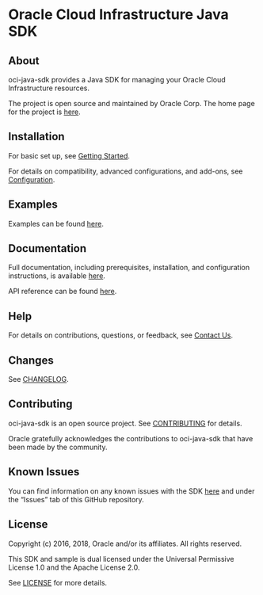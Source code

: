 # Oracle Cloud Infrastructure Java SDK

## About

oci-java-sdk provides a Java SDK for managing your Oracle Cloud Infrastructure resources.

The project is open source and maintained by Oracle Corp. The home page for the project is [here](https://docs.cloud.oracle.com/iaas/Content/API/SDKDocs/javasdk.htm).

## Installation

For basic set up, see [Getting Started](https://docs.cloud.oracle.com/iaas/Content/API/SDKDocs/javasdkgettingstarted.htm).

For details on compatibility, advanced configurations, and add-ons, see [Configuration](https://docs.cloud.oracle.com/iaas/Content/API/SDKDocs/javasdkconfig.htm).

## Examples

Examples can be found [here](/bmc-examples/src/main/java/).

## Documentation

Full documentation, including prerequisites, installation, and configuration instructions, is available [here](https://docs.cloud.oracle.com/iaas/Content/API/SDKDocs/javasdk.htm).

API reference can be found [here](https://docs.cloud.oracle.com/iaas/tools/java/latest/).

## Help

For details on contributions, questions, or feedback, see [Contact Us](https://docs.cloud.oracle.com/iaas/Content/API/SDKDocs/javasdk.htm#ContactUs).

## Changes

See [CHANGELOG](/CHANGELOG.md).

## Contributing

oci-java-sdk is an open source project. See [CONTRIBUTING](/CONTRIBUTING.md) for details.

Oracle gratefully acknowledges the contributions to oci-java-sdk that have been made by the community.

## Known Issues

You can find information on any known issues with the SDK [here](https://docs.cloud.oracle.com/iaas/Content/knownissues.htm) and under the “Issues” tab of this GitHub repository.

## License

Copyright (c) 2016, 2018, Oracle and/or its affiliates. All rights reserved.

This SDK and sample is dual licensed under the Universal Permissive License 1.0 and the Apache License 2.0.

See [LICENSE](/LICENSE.txt) for more details.
